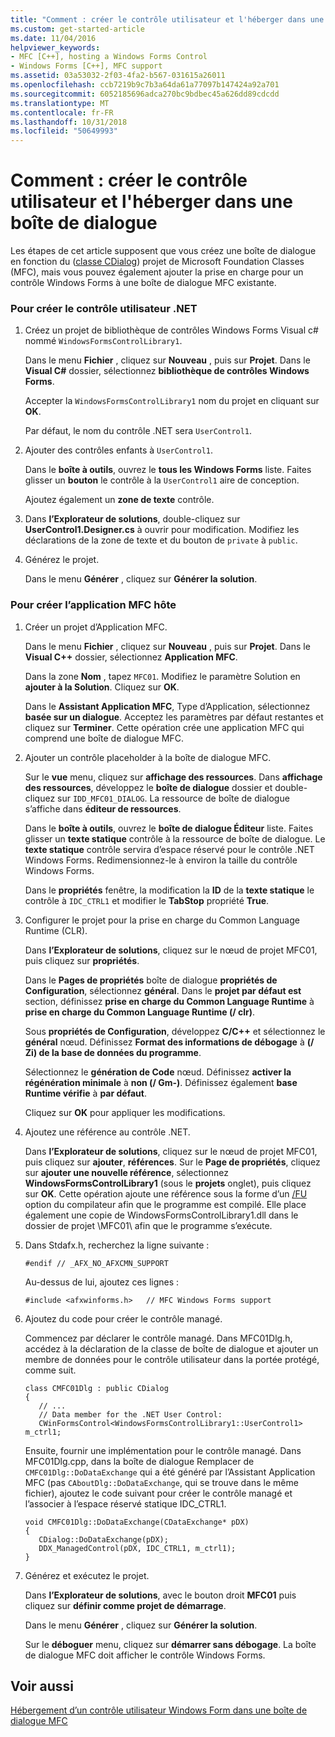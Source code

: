 ```yaml
---
title: "Comment : créer le contrôle utilisateur et l'héberger dans une boîte de dialogue"
ms.custom: get-started-article
ms.date: 11/04/2016
helpviewer_keywords:
- MFC [C++], hosting a Windows Forms Control
- Windows Forms [C++], MFC support
ms.assetid: 03a53032-2f03-4fa2-b567-031615a26011
ms.openlocfilehash: ccb7219b9c7b3a64da61a77097b147424a92a701
ms.sourcegitcommit: 6052185696adca270bc9bdbec45a626dd89cdcdd
ms.translationtype: MT
ms.contentlocale: fr-FR
ms.lasthandoff: 10/31/2018
ms.locfileid: "50649993"
---
```

# <a name="how-to-create-the-user-control-and-host-in-a-dialog-box"></a>Comment : créer le contrôle utilisateur et l'héberger dans une boîte de dialogue

Les étapes de cet article supposent que vous créez une boîte de dialogue en fonction du ([classe CDialog](../mfc/reference/cdialog-class.md)) projet de Microsoft Foundation Classes (MFC), mais vous pouvez également ajouter la prise en charge pour un contrôle Windows Forms à une boîte de dialogue MFC existante.

### <a name="to-create-the-net-user-control"></a>Pour créer le contrôle utilisateur .NET

1. Créez un projet de bibliothèque de contrôles Windows Forms Visual c# nommé `WindowsFormsControlLibrary1`.

   Dans le menu **Fichier** , cliquez sur **Nouveau** , puis sur **Projet**. Dans le **Visual C#** dossier, sélectionnez **bibliothèque de contrôles Windows Forms**.

   Accepter la `WindowsFormsControlLibrary1` nom du projet en cliquant sur **OK**.

   Par défaut, le nom du contrôle .NET sera `UserControl1`.

1. Ajouter des contrôles enfants à `UserControl1`.

   Dans le **boîte à outils**, ouvrez le **tous les Windows Forms** liste. Faites glisser un **bouton** le contrôle à la `UserControl1` aire de conception.

   Ajoutez également un **zone de texte** contrôle.

1. Dans **l’Explorateur de solutions**, double-cliquez sur **UserControl1.Designer.cs** à ouvrir pour modification. Modifiez les déclarations de la zone de texte et du bouton de `private` à `public`.

1. Générez le projet.

   Dans le menu **Générer** , cliquez sur **Générer la solution**.

### <a name="to-create-the-mfc-host-application"></a>Pour créer l’application MFC hôte

1. Créer un projet d’Application MFC.

   Dans le menu **Fichier** , cliquez sur **Nouveau** , puis sur **Projet**. Dans le **Visual C++** dossier, sélectionnez **Application MFC**.

   Dans la zone **Nom** , tapez `MFC01`. Modifiez le paramètre Solution en **ajouter à la Solution**. Cliquez sur **OK**.

   Dans le **Assistant Application MFC**, Type d’Application, sélectionnez **basée sur un dialogue**. Acceptez les paramètres par défaut restantes et cliquez sur **Terminer**. Cette opération crée une application MFC qui comprend une boîte de dialogue MFC.

1. Ajouter un contrôle placeholder à la boîte de dialogue MFC.

   Sur le **vue** menu, cliquez sur **affichage des ressources**. Dans **affichage des ressources**, développez le **boîte de dialogue** dossier et double-cliquez sur `IDD_MFC01_DIALOG`. La ressource de boîte de dialogue s’affiche dans **éditeur de ressources**.

   Dans le **boîte à outils**, ouvrez le **boîte de dialogue Éditeur** liste. Faites glisser un **texte statique** contrôle à la ressource de boîte de dialogue. Le **texte statique** contrôle servira d’espace réservé pour le contrôle .NET Windows Forms. Redimensionnez-le à environ la taille du contrôle Windows Forms.

   Dans le **propriétés** fenêtre, la modification la **ID** de la **texte statique** le contrôle à `IDC_CTRL1` et modifier le **TabStop** propriété **True**.

1. Configurer le projet pour la prise en charge du Common Language Runtime (CLR).

   Dans **l’Explorateur de solutions**, cliquez sur le nœud de projet MFC01, puis cliquez sur **propriétés**.

   Dans le **Pages de propriétés** boîte de dialogue **propriétés de Configuration**, sélectionnez **général**. Dans le **projet par défaut est** section, définissez **prise en charge du Common Language Runtime** à **prise en charge du Common Language Runtime (/ clr)**.

   Sous **propriétés de Configuration**, développez **C/C++** et sélectionnez le **général** nœud. Définissez **Format des informations de débogage** à **(/ Zi) de la base de données du programme**.

   Sélectionnez le **génération de Code** nœud. Définissez **activer la régénération minimale** à **non (/ Gm-)**. Définissez également **base Runtime vérifie** à **par défaut**.

   Cliquez sur **OK** pour appliquer les modifications.

1. Ajoutez une référence au contrôle .NET.

   Dans **l’Explorateur de solutions**, cliquez sur le nœud de projet MFC01, puis cliquez sur **ajouter**, **références**. Sur le **Page de propriétés**, cliquez sur **ajouter une nouvelle référence**, sélectionnez **WindowsFormsControlLibrary1** (sous le **projets** onglet), puis cliquez sur **OK**. Cette opération ajoute une référence sous la forme d’un [/FU](../build/reference/fu-name-forced-hash-using-file.md) option du compilateur afin que le programme est compilé. Elle place également une copie de WindowsFormsControlLibrary1.dll dans le dossier de projet \MFC01\ afin que le programme s’exécute.

1. Dans Stdafx.h, recherchez la ligne suivante :

    ```
    #endif // _AFX_NO_AFXCMN_SUPPORT
    ```

   Au-dessus de lui, ajoutez ces lignes :

    ```
    #include <afxwinforms.h>   // MFC Windows Forms support
    ```

1. Ajoutez du code pour créer le contrôle managé.

   Commencez par déclarer le contrôle managé. Dans MFC01Dlg.h, accédez à la déclaration de la classe de boîte de dialogue et ajouter un membre de données pour le contrôle utilisateur dans la portée protégé, comme suit.

    ```
    class CMFC01Dlg : public CDialog
    {
       // ...
       // Data member for the .NET User Control:
       CWinFormsControl<WindowsFormsControlLibrary1::UserControl1> m_ctrl1;
    ```

   Ensuite, fournir une implémentation pour le contrôle managé. Dans MFC01Dlg.cpp, dans la boîte de dialogue Remplacer de `CMFC01Dlg::DoDataExchange` qui a été généré par l’Assistant Application MFC (pas `CAboutDlg::DoDataExchange`, qui se trouve dans le même fichier), ajoutez le code suivant pour créer le contrôle managé et l’associer à l’espace réservé statique IDC_CTRL1.

    ```
    void CMFC01Dlg::DoDataExchange(CDataExchange* pDX)
    {
       CDialog::DoDataExchange(pDX);
       DDX_ManagedControl(pDX, IDC_CTRL1, m_ctrl1);
    }
    ```

1. Générez et exécutez le projet.

   Dans **l’Explorateur de solutions**, avec le bouton droit **MFC01** puis cliquez sur **définir comme projet de démarrage**.

   Dans le menu **Générer** , cliquez sur **Générer la solution**.

   Sur le **déboguer** menu, cliquez sur **démarrer sans débogage**. La boîte de dialogue MFC doit afficher le contrôle Windows Forms.

## <a name="see-also"></a>Voir aussi

[Hébergement d’un contrôle utilisateur Windows Form dans une boîte de dialogue MFC](../dotnet/hosting-a-windows-form-user-control-in-an-mfc-dialog-box.md)
